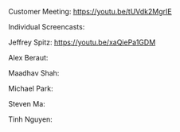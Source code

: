 Customer Meeting: https://youtu.be/tUVdk2MgrIE

Individual Screencasts:

Jeffrey Spitz: https://youtu.be/xaQiePa1GDM

Alex Beraut:

Maadhav Shah:

Michael Park:

Steven Ma:

Tinh Nguyen:
